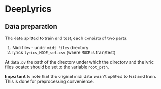 # DeepLyrics

## Data preparation ##
The data splitted to train and test, each consists of two parts:
1. Midi files - under `midi_files` directory
2. lyrics `lyrics_MODE_set.csv` (where `MODE` is train/test)

At `data.py` the path of the directory under which the directory and the lyric files located should be set to the variable `root_path`.

**Important** to note that the original midi data wasn't splitted to test and train. This is done for preprocessing convenience.
